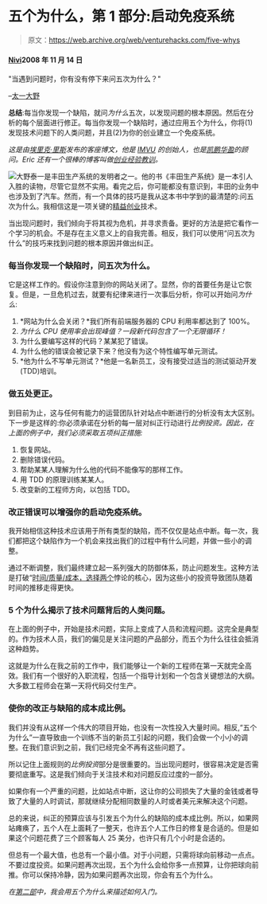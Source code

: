 # 五个为什么，第 1 部分:启动免疫系统

> 原文：<https://web.archive.org/web/venturehacks.com/five-whys>

#### [Nivi](/web/20221208090658/https://venturehacks.com/about)2008 年 11 月 14 日

"当遇到问题时，你有没有停下来问五次为什么？"

–[太一大野](https://web.archive.org/web/20221208090658/http://www.amazon.com/gp/product/0915299143?ie=UTF8&tag=httpventureco-20&linkCode=as2&camp=1789&creative=390957&creativeASIN=0915299143)

**总结**:每当你发现一个缺陷，就问*为什么*五次，以发现问题的根本原因。然后在分析的每个层面进行修正。每当你发现一个缺陷时，通过应用五个为什么，你将(1)发现技术问题下的人类问题，并且(2)为你的创业建立一个免疫系统。

*这是由[埃里克·里斯](https://web.archive.org/web/20221208090658/http://startuplessonslearned.blogspot.com/)发布的客座博文，他是 [IMVU](https://web.archive.org/web/20221208090658/http://www.imvu.com/) 的创始人，也是[凯鹏华盈](https://web.archive.org/web/20221208090658/http://www.kpcb.com/index.html)的顾问。Eric 还有一个很棒的博客叫做[创业经验教训](https://web.archive.org/web/20221208090658/http://startuplessonslearned.blogspot.com/)。*

[![](img/d5c593955a7833fef1ddbf04ab7544d4.png)](https://web.archive.org/web/20221208090658/http://www.amazon.com/gp/product/0915299143?ie=UTF8&tag=httpventureco-20&linkCode=as2&camp=1789&creative=390957&creativeASIN=0915299143)大野泰一是丰田生产系统的发明者之一。他的书《丰田生产系统》是一本引人入胜的读物，尽管它显然不实用。看完之后，你可能都没有意识到，丰田的业务中也涉及到了汽车。然而，有一个具体的技巧是我从这本书中学到的最清楚的:问五次为什么。我相信这是一项关键的[精益创业](https://web.archive.org/web/20221208090658/http://startuplessonslearned.blogspot.com/search/label/lean%20startup)技术。

当出现问题时，我们倾向于将其视为危机，并寻求责备。更好的方法是把它看作一个学习的机会。不是存在主义意义上的自我完善。相反，我们可以使用“问五次为什么”的技巧来找到问题的根本原因并做出纠正。

### 每当你发现一个缺陷时，问五次为什么。

它是这样工作的。假设你注意到你的网站关闭了。显然，你的首要任务是让它恢复。但是，一旦危机过去，就要有纪律来进行一次事后分析，你可以开始问*为什么*:

1.  *网站为什么会关闭？*我们所有前端服务器的 CPU 利用率都达到了 100%。
2.  *为什么 CPU 使用率会出现峰值？一段新代码包含了一个无限循环！*
3.  为什么要编写这样的代码？某某犯了错误。
4.  为什么他的错误会被记录下来？他没有为这个特性编写单元测试。
5.  *他为什么不写单元测试？*他是一名新员工，没有接受过适当的测试驱动开发(TDD)培训。

### 做五处更正。

到目前为止，这与任何有能力的运营团队针对站点中断进行的分析没有太大区别。下一步是这样的:你必须承诺在分析的每一层对纠正行动进行*比例投资。因此，在上面的例子中，我们必须采取五项纠正措施:*

1.  恢复网站。
2.  删除错误代码。
3.  帮助某某人理解为什么他的代码不能像写的那样工作。
4.  用 TDD 的原理训练某某人。
5.  改变新的工程师方向，以包括 TDD。

### 改正错误可以增强你的启动免疫系统。

我开始相信这种技术应该用于所有类型的缺陷，而不仅仅是站点中断。每一次，我们都把这个缺陷作为一个机会来找出我们的过程中有什么问题，并做一些小的调整。

通过不断调整，我们最终建立起一系列强大的防御体系，防止问题发生。这种方法是打破“[时间/质量/成本，选择两个](https://web.archive.org/web/20221208090658/http://startuplessonslearned.blogspot.com/2008/10/engineering-managers-lament.html)悖论的核心，因为这些小的投资导致团队随着时间的推移走得更快。

### 5 个为什么揭示了技术问题背后的人类问题。

在上面的例子中，开始是技术问题，实际上变成了人员和流程问题。这完全是典型的。作为技术人员，我们的偏见是关注问题的产品部分，而五个为什么往往会抵消这种趋势。

这就是为什么在我之前的工作中，我们能够让一个新的工程师在第一天就完全高效。我们有一个很好的入职流程，包括一个指导计划和一个包含关键想法的大纲。大多数工程师会在第一天将代码交付生产。

### 使你的改正与缺陷的成本成比例。

我们并没有从这样一个伟大的项目开始，也没有一次性投入大量时间。相反,“五个为什么”一直导致由一个训练不当的新员工引起的问题，我们会做一个小小的调整。在我们意识到之前，我们已经完全不再有这些问题了。

所以记住上面规则的*比例投资*部分是很重要的。当出现问题时，很容易决定是否需要彻底重写。这是我们倾向于关注技术和对问题反应过度的一部分。

如果你有一个严重的问题，比如站点中断，这让你的公司损失了大量的金钱或者导致了大量的人时调试，那就继续分配相同数量的人时或者美元来解决这个问题。

总的来说，纠正的预算应该与引发五个为什么的缺陷的成本成比例。所以，如果网站瘫痪了，五个人在上面耗了一整天，也许五个人工作日的修复是合适的。但是如果这个问题花费了三个顾客每人 25 美分，也许只有几个小时是合适的。

但总有一个最大值，也总有一个最小值。对于小问题，只需将球向前移动一点点。不要过度投资。如果问题再次出现，五个为什么会给你多一点预算，让你把球向前推。你可以保持冷静，因为如果问题再次出现，你会有五个为什么。

*在[第二部](/web/20221208090658/https://venturehacks.com/articles/five-whys-2)中，我会用五个为什么来描述如何入门。*